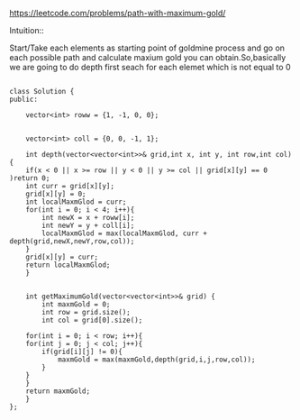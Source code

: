 https://leetcode.com/problems/path-with-maximum-gold/


Intuition::

Start/Take each elements as starting point of goldmine process and go on each possible path and calculate
maxium gold you can  obtain.So,basically we are going to do depth first seach for each elemet which is not equal to 0


```

class Solution {
public:

    vector<int> roww = {1, -1, 0, 0};


    vector<int> coll = {0, 0, -1, 1};

    int depth(vector<vector<int>>& grid,int x, int y, int row,int col){
    if(x < 0 || x >= row || y < 0 || y >= col || grid[x][y] == 0 )return 0;
    int curr = grid[x][y];
    grid[x][y] = 0;
    int localMaxmGlod = curr;
    for(int i = 0; i < 4; i++){
        int newX = x + roww[i];
        int newY = y + coll[i];
        localMaxmGlod = max(localMaxmGlod, curr + depth(grid,newX,newY,row,col));
    }
    grid[x][y] = curr;
    return localMaxmGlod;
    }


    int getMaximumGold(vector<vector<int>>& grid) {
        int maxmGold = 0;
        int row = grid.size();
        int col = grid[0].size();

    for(int i = 0; i < row; i++){
    for(int j = 0; j < col; j++){
        if(grid[i][j] != 0){
            maxmGold = max(maxmGold,depth(grid,i,j,row,col));
        }
    }
    }
    return maxmGold;
    }
};

```
